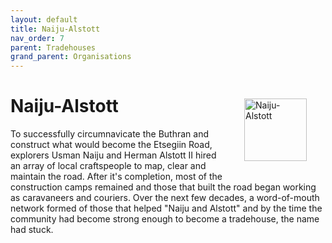 ```yaml
---
layout: default
title: Naiju-Alstott
nav_order: 7
parent: Tradehouses
grand_parent: Organisations
---
```

<img src="/the-wide-sea/img/na.png"
     alt="Naiju-Alstott"
     style="float: right; margin: 30px; width: 100px;" />

# Naiju-Alstott

To successfully circumnavicate the Buthran and construct what would become the Etsegiin Road, explorers Usman Naiju and Herman Alstott II hired an array of local craftspeople to map, clear and maintain the road. After it's completion, most of the construction camps remained and those that built the road began working as caravaneers and couriers. Over the next few decades, a word-of-mouth network formed of those that helped "Naiju and Alstott" and by the time the community had become strong enough to become a tradehouse, the name had stuck.